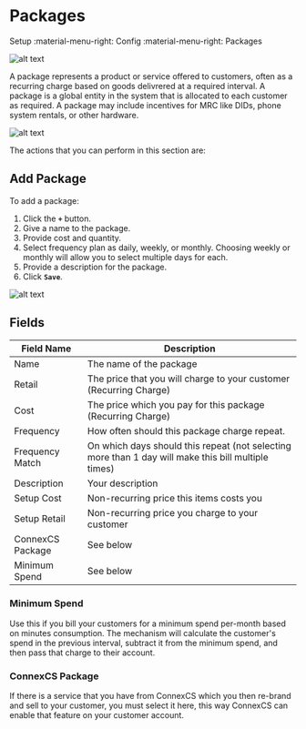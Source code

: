 # Packages
Setup :material-menu-right: Config :material-menu-right: Packages

![alt text][package-1]

A package represents a product or service offered to customers, often as a recurring charge based on goods delivrered at a required interval.
A package is a global entity in the system that is allocated to each customer as required.
A package may include incentives for MRC like DIDs, phone system rentals, or other hardware. 
 
 ![alt text][package-2]
 
The actions that you can perform in this section are:

## Add Package

To add a package:

1. Click the **`+`** button.
2. Give a name to the package.
3. Provide cost and quantity.
4. Select frequency plan as daily, weekly, or monthly. Choosing weekly or monthly will allow you to select multiple days for each.  
5. Provide a description for the package.
6. Click **`Save`**.

![alt text][package-5] 

## Fields

| Field Name      | Description                                                                                         |
|------------------|-----------------------------------------------------------------------------------------------------|
| Name             | The name of the package                                                                             |
| Retail           | The price that you will charge to your customer (Recurring Charge)                                  |
| Cost             | The price which you pay for this package (Recurring Charge)                                         |
| Frequency        | How often should this package charge repeat.                                                        |
| Frequency Match  | On which days should this repeat (not selecting more than 1 day will make this bill multiple times) |
| Description      | Your description                                                                                    |
| Setup Cost       | Non-recurring price this items costs you                                                            |
| Setup Retail     | Non-recurring price you charge to your customer                                                     |
| ConnexCS Package | See below                                                                                           |
| Minimum Spend    | See below                                                                                           |

### Minimum Spend

Use this if you bill your customers for a minimum spend per-month based on minutes consumption.
The mechanism will calculate the customer's spend in the previous interval, subtract it from the minimum spend, and then pass that charge to their account.

### ConnexCS Package

If there is a service that you have from ConnexCS which you then re-brand and sell to your customer, you must select it here, this way ConnexCS can enable that feature on your customer account.
 
[package-1]: /misc/img/245.png "package-1"
[package-2]: /misc/img/246.png "package-2"
[package-3]: /misc/img/247.png "package-3"
[package-4]: /misc/img/248.png "package-4"
[package-5]: /misc/img/249.png "package-5"
